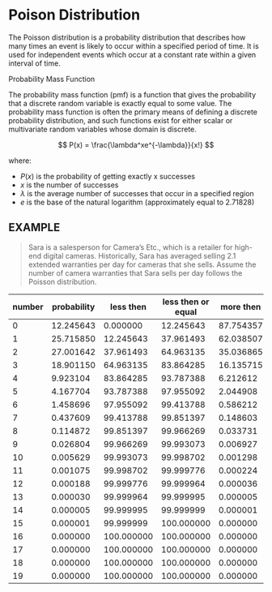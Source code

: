 # Poison Distribution

The Poisson distribution is a probability distribution that describes how many times an event is likely to occur within a specified period of time. It is used for independent events which occur at a constant rate within a given interval of time.


Probability Mass Function

The probability mass function (pmf) is a function that gives the probability that a discrete random variable is exactly equal to some value. The probability mass function is often the primary means of defining a discrete probability distribution, and such functions exist for either scalar or multivariate random variables whose domain is discrete.

$$ P(x) = \frac{\lambda^xe^{-\lambda}}{x!} $$

where:   
 - $P(x)$ is the probability of getting exactly x successes
 - $x$ is the number of successes
 - $\lambda$ is the average number of successes that occur in a specified region
 - $e$ is the base of the natural logarithm (approximately equal to 2.71828)

## EXAMPLE 
> Sara is a salesperson for Camera’s Etc., which is a retailer for high-end digital cameras.
> Historically, Sara has averaged selling 2.1 extended warranties per day for cameras that she sells.
> Assume the number of camera warranties that Sara sells per day follows the Poisson distribution.

|number|probability|less then|less then or equal|more then|more then or equal|
|------|-----------|---------|------------------|---------|------------------|
|     0|12.245643|0.000000|12.245643|87.754357|100.000000|
|     1|25.715850|12.245643|37.961493|62.038507|87.754357|
|     2|27.001642|37.961493|64.963135|35.036865|62.038507|
|     3|18.901150|64.963135|83.864285|16.135715|35.036865|
|     4|9.923104|83.864285|93.787388|6.212612|16.135715|
|     5|4.167704|93.787388|97.955092|2.044908|6.212612|
|     6|1.458696|97.955092|99.413788|0.586212|2.044908|
|     7|0.437609|99.413788|99.851397|0.148603|0.586212|
|     8|0.114872|99.851397|99.966269|0.033731|0.148603|
|     9|0.026804|99.966269|99.993073|0.006927|0.033731|
|    10|0.005629|99.993073|99.998702|0.001298|0.006927|
|    11|0.001075|99.998702|99.999776|0.000224|0.001298|
|    12|0.000188|99.999776|99.999964|0.000036|0.000224|
|    13|0.000030|99.999964|99.999995|0.000005|0.000036|
|    14|0.000005|99.999995|99.999999|0.000001|0.000005|
|    15|0.000001|99.999999|100.000000|0.000000|0.000001|
|    16|0.000000|100.000000|100.000000|0.000000|0.000000|
|    17|0.000000|100.000000|100.000000|0.000000|0.000000|
|    18|0.000000|100.000000|100.000000|0.000000|0.000000|
|    19|0.000000|100.000000|100.000000|0.000000|0.000000|
